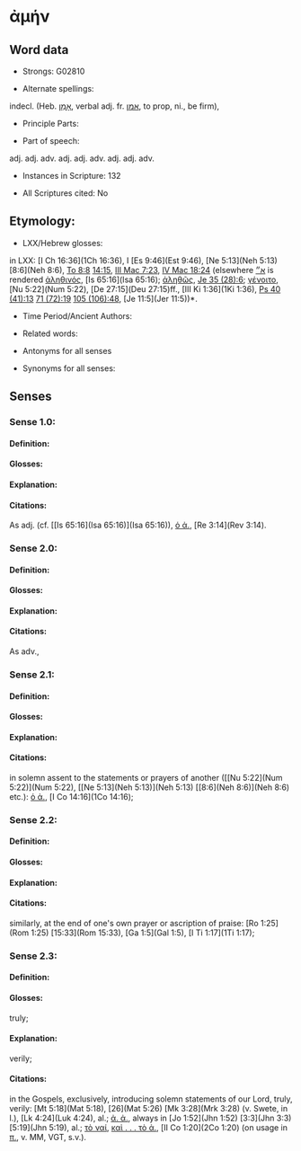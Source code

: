 # ἀμήν

<!-- Status: S2=NeedsEdits -->
<!-- Lexica used for edits:   -->

## Word data

* Strongs: G02810

* Alternate spellings:

indecl. (Heb. [אָמֵן](//en-uhl/H0543), verbal adj. fr. [אמן](//en-uhl/H0539), to prop, ni., be firm), 

* Principle Parts: 


* Part of speech: 

adj.
adj.
adv.
adj.
adj.
adv.
adj.
adj.
adv.

* Instances in Scripture: 132

* All Scriptures cited: No

## Etymology: 


* LXX/Hebrew glosses: 

in LXX: [I Ch 16:36](1Ch 16:36), I [Es 9:46](Est 9:46), [Ne 5:13](Neh 5:13)  [8:6](Neh 8:6), [To 8:8](Tob.8.8)  [14:15](Tob.14.15), [III Mac 7:23](3Macc.7.23),   [IV Mac 18:24](4Macc.18.24) (elsewhere [א״]() is rendered [ἀληθινός](), [Is 65:16](Isa 65:16); [ἀληθῶς](), [Je 35 (28):6](LXX:Jer.28.6); [γένοιτο](), [Nu 5:22](Num 5:22), [De 27:15](Deu 27:15)ff., [III Ki 1:36](1Ki 1:36), [Ps 40 (41):13](LXX:Ps.40.13)
[71 (72):19](LXX:Ps.71.19) [105 (106):48](LXX:Ps.105.48), [Je 11:5](Jer 11:5))*.

* Time Period/Ancient Authors: 


* Related words: 

* Antonyms for all senses

* Synonyms for all senses: 


## Senses 


### Sense  1.0: 

#### Definition: 


#### Glosses:



#### Explanation:



#### Citations: 

As adj. (cf. [[Is 65:16](Isa 65:16)](Isa 65:16)), [ὁ ἀ.](), [Re 3:14](Rev 3:14). 

### Sense  2.0: 

#### Definition: 


#### Glosses:



#### Explanation:



#### Citations: 

As adv.,

### Sense  2.1: 

#### Definition: 


#### Glosses:



#### Explanation:



#### Citations: 

in solemn assent to the statements or prayers of another ([[Nu 5:22](Num 5:22)](Num 5:22), [[Ne 5:13](Neh 5:13)](Neh 5:13)  [[8:6](Neh 8:6)](Neh 8:6) etc.): [ὁ ἀ.](), [I Co 14:16](1Co 14:16); 

### Sense  2.2: 

#### Definition: 


#### Glosses:



#### Explanation:



#### Citations: 

similarly, at the end of one's own prayer or ascription of praise: [Ro 1:25](Rom 1:25)  [15:33](Rom 15:33), [Ga 1:5](Gal 1:5), [I Ti 1:17](1Ti 1:17); 

### Sense  2.3: 

#### Definition: 

#### Glosses: 

truly; 

#### Explanation: 

verily; 

#### Citations: 

in the Gospels, exclusively, introducing solemn statements of our Lord, truly, verily: [Mt 5:18](Mat 5:18),  [26](Mat 5:26) [Mk 3:28](Mrk 3:28) (v. Swete, in l.), [Lk 4:24](Luk 4:24), al.; [ἀ. ἀ.](), always in [Jo 1:52](Jhn 1:52)  [3:3](Jhn 3:3) [5:19](Jhn 5:19), al.; [τὸ ναί](), [καὶ . . . τὸ ἀ.](), [II Co 1:20](2Co 1:20) (on usage in [π.](), v. MM, VGT, s.v.). 
